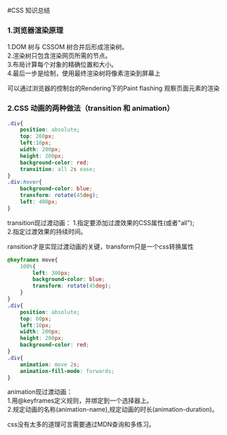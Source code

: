 #CSS 知识总结
### 1.浏览器渲染原理

1.DOM 树与 CSSOM 树合并后形成渲染树。  
2.渲染树只包含渲染网页所需的节点。  
3.布局计算每个对象的精确位置和大小。  
4.最后一步是绘制，使用最终渲染树将像素渲染到屏幕上  

可以通过浏览器的控制台的Rendering下的Paint flashing 观察页面元素的渲染

### 2.CSS 动画的两种做法（transition 和 animation）
```css
.div{
    position: absolute;
    top: 260px;
    left:10px;
    width: 200px;
    height: 200px;
    background-color: red;
    transition: all 2s ease;
}
.div:hover{
    background-color: blue;
    transform: rotate(45deg);
    left: 400px;
}
```
 transition现过渡动画：
 1.指定要添加过渡效果的CSS属性(或者"all");  
 2.指定过渡效果的持续时间。
 
ransition才是实现过渡动画的关键，transform只是一个css转换属性


```css
@keyframes move{
    100%{
        left: 300px;
        background-color: blue;
        transform: rotate(45deg);
    }
}
.div{
    position: absolute;
    top: 60px;
    left:10px;
    width: 200px;
    height: 200px;
    background-color: red;
}
.div{
    animation: move 2s;
    animation-fill-mode: forwards;
}

```

animation现过渡动画：  
1.用@keyframes定义规则，并绑定到一个选择器上。  
2.规定动画的名称(animation-name),规定动画的时长(animation-duration)。

css没有太多的道理可言需要通过MDN查询和多练习。



